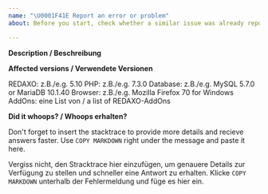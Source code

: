```yaml
---
name: "\U0001F41E Report an error or problem"
about: Before you start, check whether a similar issue was already reported. Search via https://github.com/redaxo/redaxo/issues

---
```


**Description / Beschreibung**

**Affected versions / Verwendete Versionen**

REDAXO: z.B./e.g. 5.10
PHP: z.B./e.g. 7.3.0
Database: z.B./e.g. MySQL 5.7.0 or MariaDB 10.1.40
Browser: z.B./e.g. Mozilla Firefox 70 for Windows
AddOns: eine List von / a list of REDAXO-AddOns

**Did it whoops? / Whoops erhalten?**

Don't forget to insert the stacktrace to provide more details and recieve answers faster. Use `COPY MARKDOWN` right under the message and paste it here.

Vergiss nicht, den Stracktrace hier einzufügen, um genauere Details zur Verfügung zu stellen und schneller eine Antwort zu erhalten. Klicke `COPY MARKDOWN` unterhalb der Fehlermeldung und füge es hier ein.
